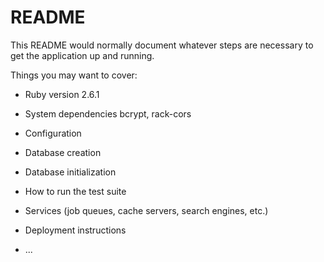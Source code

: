 # README

This README would normally document whatever steps are necessary to get the
application up and running.

Things you may want to cover:

* Ruby version
  2.6.1
* System dependencies
  bcrypt, rack-cors
* Configuration

* Database creation

* Database initialization

* How to run the test suite

* Services (job queues, cache servers, search engines, etc.)

* Deployment instructions

* ...
